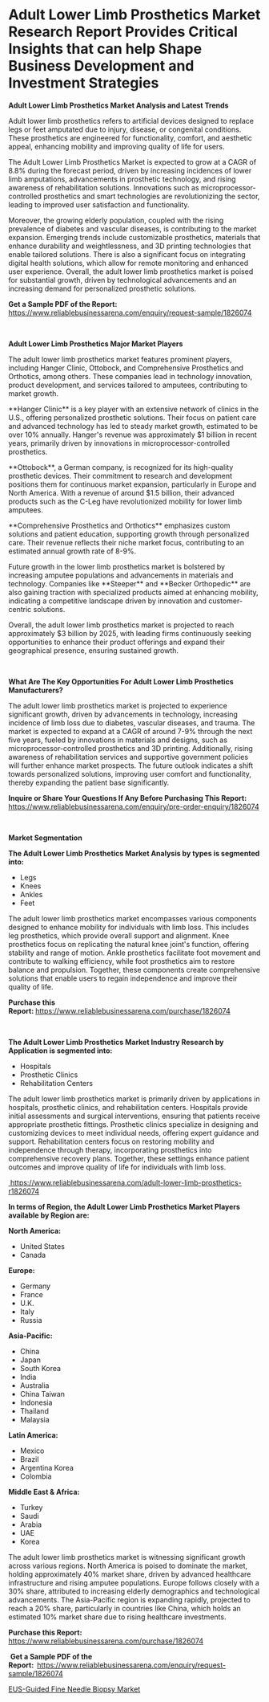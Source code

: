 <p><h1>Adult Lower Limb Prosthetics Market Research Report Provides Critical Insights that can help Shape Business Development and Investment Strategies</h1></p><p><strong>Adult Lower Limb Prosthetics Market Analysis and Latest Trends</strong></p>
<p><p>Adult lower limb prosthetics refers to artificial devices designed to replace legs or feet amputated due to injury, disease, or congenital conditions. These prosthetics are engineered for functionality, comfort, and aesthetic appeal, enhancing mobility and improving quality of life for users. </p><p>The Adult Lower Limb Prosthetics Market is expected to grow at a CAGR of 8.8% during the forecast period, driven by increasing incidences of lower limb amputations, advancements in prosthetic technology, and rising awareness of rehabilitation solutions. Innovations such as microprocessor-controlled prosthetics and smart technologies are revolutionizing the sector, leading to improved user satisfaction and functionality. </p><p>Moreover, the growing elderly population, coupled with the rising prevalence of diabetes and vascular diseases, is contributing to the market expansion. Emerging trends include customizable prosthetics, materials that enhance durability and weightlessness, and 3D printing technologies that enable tailored solutions. There is also a significant focus on integrating digital health solutions, which allow for remote monitoring and enhanced user experience. Overall, the adult lower limb prosthetics market is poised for substantial growth, driven by technological advancements and an increasing demand for personalized prosthetic solutions.</p></p>
<p><strong>Get a Sample PDF of the Report:&nbsp;</strong> <a href="https://www.reliablebusinessarena.com/enquiry/request-sample/1826074?utm_campaign=3177&utm_medium=2&utm_source=Github&utm_content=ia&utm_term=05032025&utm_id=adult-lower-limb-prosthetics">https://www.reliablebusinessarena.com/enquiry/request-sample/1826074</a></p>
<p>&nbsp;</p>
<p><strong>Adult Lower Limb Prosthetics Major Market Players</strong></p>
<p><p>The adult lower limb prosthetics market features prominent players, including Hanger Clinic, Ottobock, and Comprehensive Prosthetics and Orthotics, among others. These companies lead in technology innovation, product development, and services tailored to amputees, contributing to market growth.</p><p>**Hanger Clinic** is a key player with an extensive network of clinics in the U.S., offering personalized prosthetic solutions. Their focus on patient care and advanced technology has led to steady market growth, estimated to be over 10% annually. Hanger's revenue was approximately $1 billion in recent years, primarily driven by innovations in microprocessor-controlled prosthetics.</p><p>**Ottobock**, a German company, is recognized for its high-quality prosthetic devices. Their commitment to research and development positions them for continuous market expansion, particularly in Europe and North America. With a revenue of around $1.5 billion, their advanced products such as the C-Leg have revolutionized mobility for lower limb amputees.</p><p>**Comprehensive Prosthetics and Orthotics** emphasizes custom solutions and patient education, supporting growth through personalized care. Their revenue reflects their niche market focus, contributing to an estimated annual growth rate of 8-9%.</p><p>Future growth in the lower limb prosthetics market is bolstered by increasing amputee populations and advancements in materials and technology. Companies like **Steeper** and **Becker Orthopedic** are also gaining traction with specialized products aimed at enhancing mobility, indicating a competitive landscape driven by innovation and customer-centric solutions.</p><p>Overall, the adult lower limb prosthetics market is projected to reach approximately $3 billion by 2025, with leading firms continuously seeking opportunities to enhance their product offerings and expand their geographical presence, ensuring sustained growth.</p></p>
<p>&nbsp;</p>
<p><strong>What Are The Key Opportunities For Adult Lower Limb Prosthetics Manufacturers?</strong></p>
<p><p>The adult lower limb prosthetics market is projected to experience significant growth, driven by advancements in technology, increasing incidence of limb loss due to diabetes, vascular diseases, and trauma. The market is expected to expand at a CAGR of around 7-9% through the next five years, fueled by innovations in materials and designs, such as microprocessor-controlled prosthetics and 3D printing. Additionally, rising awareness of rehabilitation services and supportive government policies will further enhance market prospects. The future outlook indicates a shift towards personalized solutions, improving user comfort and functionality, thereby expanding the patient base significantly.</p></p>
<p><strong>Inquire or Share Your Questions If Any Before Purchasing This Report:</strong> <a href="https://www.reliablebusinessarena.com/enquiry/pre-order-enquiry/1826074?utm_campaign=3177&utm_medium=2&utm_source=Github&utm_content=ia&utm_term=05032025&utm_id=adult-lower-limb-prosthetics">https://www.reliablebusinessarena.com/enquiry/pre-order-enquiry/1826074</a></p>
<p>&nbsp;</p>
<p><strong>Market Segmentation</strong></p>
<p><strong>The Adult Lower Limb Prosthetics Market Analysis by types is segmented into:</strong></p>
<p><ul><li>Legs</li><li>Knees</li><li>Ankles</li><li>Feet</li></ul></p>
<p><p>The adult lower limb prosthetics market encompasses various components designed to enhance mobility for individuals with limb loss. This includes leg prosthetics, which provide overall support and alignment. Knee prosthetics focus on replicating the natural knee joint's function, offering stability and range of motion. Ankle prosthetics facilitate foot movement and contribute to walking efficiency, while foot prosthetics aim to restore balance and propulsion. Together, these components create comprehensive solutions that enable users to regain independence and improve their quality of life.</p></p>
<p><strong>Purchase this Report:&nbsp;</strong><a href="https://www.reliablebusinessarena.com/purchase/1826074?utm_campaign=3177&utm_medium=2&utm_source=Github&utm_content=ia&utm_term=05032025&utm_id=adult-lower-limb-prosthetics">https://www.reliablebusinessarena.com/purchase/1826074</a></p>
<p>&nbsp;</p>
<p><strong>The Adult Lower Limb Prosthetics Market Industry Research by Application is segmented into:</strong></p>
<p><ul><li>Hospitals</li><li>Prosthetic Clinics</li><li>Rehabilitation Centers</li></ul></p>
<p><p>The adult lower limb prosthetics market is primarily driven by applications in hospitals, prosthetic clinics, and rehabilitation centers. Hospitals provide initial assessments and surgical interventions, ensuring that patients receive appropriate prosthetic fittings. Prosthetic clinics specialize in designing and customizing devices to meet individual needs, offering expert guidance and support. Rehabilitation centers focus on restoring mobility and independence through therapy, incorporating prosthetics into comprehensive recovery plans. Together, these settings enhance patient outcomes and improve quality of life for individuals with limb loss.</p></p>
<p><a href="https://www.reliablebusinessarena.com/adult-lower-limb-prosthetics-r1826074?utm_campaign=3177&utm_medium=2&utm_source=Github&utm_content=ia&utm_term=05032025&utm_id=adult-lower-limb-prosthetics">&nbsp;https://www.reliablebusinessarena.com/adult-lower-limb-prosthetics-r1826074</a></p>
<p><strong>In terms of Region, the Adult Lower Limb Prosthetics Market Players available by Region are:</strong></p>
<p>
    <p> <strong> North America: </strong>
        <ul>
            <li>United States</li>
            <li>Canada</li>
        </ul>
        </p> 
    <p> <strong> Europe: </strong>
        <ul>
            <li>Germany</li>
            <li>France</li>
            <li>U.K.</li>
            <li>Italy</li>
            <li>Russia</li>
        </ul>
        </p> 
    <p> <strong> Asia-Pacific: </strong>
        <ul>
            <li>China</li>
            <li>Japan</li>
            <li>South Korea</li>
            <li>India</li>
            <li>Australia</li>
            <li>China Taiwan</li>
            <li>Indonesia</li>
            <li>Thailand</li>
            <li>Malaysia</li>
        </ul>
        </p> 
    <p> <strong> Latin America: </strong>
        <ul>
            <li>Mexico</li>
            <li>Brazil</li>
            <li>Argentina Korea</li>
            <li>Colombia</li>
        </ul>
        </p> 
    <p> <strong> Middle East & Africa: </strong>
        <ul>
            <li>Turkey</li>
            <li>Saudi</li>
            <li>Arabia</li>
            <li>UAE</li>
            <li>Korea</li>
        </ul>
    </p>
    </p>
<p><p>The adult lower limb prosthetics market is witnessing significant growth across various regions. North America is poised to dominate the market, holding approximately 40% market share, driven by advanced healthcare infrastructure and rising amputee populations. Europe follows closely with a 30% share, attributed to increasing elderly demographics and technological advancements. The Asia-Pacific region is expanding rapidly, projected to reach a 20% share, particularly in countries like China, which holds an estimated 10% market share due to rising healthcare investments.</p></p>
<p><strong>Purchase this Report: </strong><a href="https://www.reliablebusinessarena.com/purchase/1826074?utm_campaign=3177&utm_medium=2&utm_source=Github&utm_content=ia&utm_term=05032025&utm_id=adult-lower-limb-prosthetics">https://www.reliablebusinessarena.com/purchase/1826074</a></p>
<p>&nbsp;<strong>Get a Sample PDF of the Report:&nbsp;&nbsp;</strong><a href="https://www.reliablebusinessarena.com/enquiry/request-sample/1826074?utm_campaign=3177&utm_medium=2&utm_source=Github&utm_content=ia&utm_term=05032025&utm_id=adult-lower-limb-prosthetics">https://www.reliablebusinessarena.com/enquiry/request-sample/1826074</a></p>
<p><strong></strong></p>
<p><p><a href="https://github.com/kaloyhboosh/Market-Research-Report-List-1/blob/main/eus-guided-fine-needle-biopsy-market.md?utm_campaign=3177&utm_medium=2&utm_source=Github&utm_content=ia&utm_term=05032025&utm_id=adult-lower-limb-prosthetics">EUS-Guided Fine Needle Biopsy Market</a></p></p>
